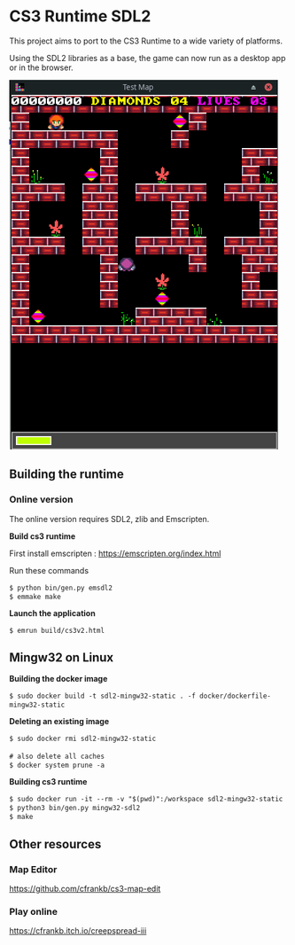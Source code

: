 # CS3 Runtime SDL2

This project aims to port to the CS3 Runtime to a wide variety of platforms. 

Using the SDL2 libraries as a base, the game can now run as a desktop app or in the browser.


![alt text](images/Screenshot_2023-12-20_04-29-08.png)



## Building the runtime

### Online version


The online version requires SDL2, zlib and Emscripten.


<b> Build cs3 runtime</b>

First install emscripten : https://emscripten.org/index.html

Run these commands
```
$ python bin/gen.py emsdl2
$ emmake make
```

<b>Launch the application</b>


```
$ emrun build/cs3v2.html
```


## Mingw32 on Linux

<b>Building the docker image</b>

```
$ sudo docker build -t sdl2-mingw32-static . -f docker/dockerfile-mingw32-static
```

<b>Deleting an existing image</b>

```
$ sudo docker rmi sdl2-mingw32-static

# also delete all caches
$ docker system prune -a
```

<b>Building cs3 runtime</b>

```
$ sudo docker run -it --rm -v "$(pwd)":/workspace sdl2-mingw32-static
$ python3 bin/gen.py mingw32-sdl2
$ make
```



## Other resources

### Map Editor

https://github.com/cfrankb/cs3-map-edit

### Play online

https://cfrankb.itch.io/creepspread-iii

